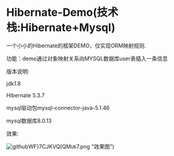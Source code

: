 # Hibernate-Demo(技术栈:Hibernate+Mysql)
一个小小的Hibernate的框架DEMO，仅实现ORM映射规则.

功能：demo通过对象映射关系向MYSQL数据库user表插入一条信息

版本说明:

jdk1.8

Hibernate 5.3.7

mysql驱动包mysql-connector-java-5.1.46

mysql数据库8.0.13

效果:

![github](https://github.com/MaoZiYang/Hibernate-Demo/tree/master/src/imge/3C5UQ)WF}7CJKVQ[QM`U6`7.png "效果图")  
